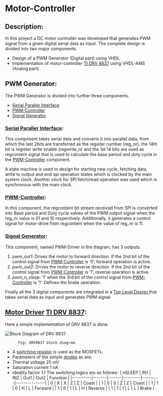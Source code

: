 # Motor-Controller
## Description:
In this project a DC motor controller was developed that generates PWM signal from a given digital serial data as input. The complete design is divided into two major components. 
* Design of a PWM Generator (Digital part) using VHDL
* Implementation of motor-controller [TI DRV 8837](https://www.ti.com/product/DRV8837) using VHDL-AMS (Analog part)

## PWM Generator: 

The PWM Generator is divided into further three components.
* [Serial Paraller Interface](https://github.com/sudipbarua/Motor-Controller/tree/master/PWM_Generator/Serial-Parallel-Interface)
* [PWM-Controller]( https://github.com/sudipbarua/Motor-Controller/tree/master/PWM_Generator/PWM-Controller)
* [Signal Generator](https://github.com/sudipbarua/Motor-Controller/tree/master/PWM_Generator/Signal-Generator)

###  [Serial Paraller Interface]( https://github.com/sudipbarua/Motor-Controller/blob/master/PWM_Generator/Serial-Parallel-Interface/spi.vhd):
This component takes serial data and converts it into parallel data, from which the last 2bits are transferred as the register number (reg_nr), the 14th bit is register write enable (regwrite_n) and the 1st 14 bits are used as regcontent signal that is used to calculate the base period and duty cycle in the [PWM-Controller]( https://github.com/sudipbarua/Motor-Controller/blob/master/PWM_Generator/PWM-Controller/pwm_controller.vhd) component. 

A state machine is used to design for starting new cycle, fetching data, write to output and end spi operation states which is clocked by the main system clock. Another clock for SPI fetch/read operation was used which is synchronous with the main clock. 
### [PWM-Controller]( https://github.com/sudipbarua/Motor-Controller/blob/master/PWM_Generator/PWM-Controller/pwm_controller.vhd): 
In this component, the regcontent bit stream received from SPI is converted into Base period and Duty cycle values of the PWM output signal when the reg_nr value is 01 and 10 respectively. Additionally, it generates a control signal for motor-drive from regcontent when the value of reg_nr is 11. 
### [Signal Generator](https://github.com/sudipbarua/Motor-Controller/blob/master/PWM_Generator/Signal-Generator/pwm_driver_v2-with-case.vhd): 
This component, named PWM-Driver in the diagram, has 3 outputs. 
1.	*pwm_out1*: Drives the motor to forward direction. If the 2nd bit of the control signal from [PWM-Controller]( https://github.com/sudipbarua/Motor-Controller/blob/master/PWM_Generator/PWM-Controller/pwm_controller.vhd) is ‘0’, forward operation is active. 
2.	*pwm_out2*: Drives the motor to reverse direction. If the 2nd bit of the control signal from [PWM-Controller]( https://github.com/sudipbarua/Motor-Controller/blob/master/PWM_Generator/PWM-Controller/pwm_controller.vhd) is ‘1’, reverse operation is active.
3.	*pwm_n_sleep*: ‘1’ when the 3rd bit of the control signal from [PWM-Controller]( https://github.com/sudipbarua/Motor-Controller/blob/master/PWM_Generator/PWM-Controller/pwm_controller.vhd) is ‘1’. Defines the brake operation. 

Finally all the 3 digital components are integrated in a [Top Level Design ](https://github.com/sudipbarua/Motor-Controller/blob/master/PWM_Generator/pwm_digital_top.vhd) that takes serial data as input and generates PWM signal. 

## [Motor Driver](https://github.com/sudipbarua/Motor-Controller/blob/master/Analog-Driver_TI-DRV-8837/motordriver.vhd) [TI DRV 8837](https://www.ti.com/product/DRV8837): 

Here a simple implementation of DRV 8837 is done.

![Block Diagram of DRV 8837](https://www.ti.com/ds_dgm/images/fbd_slvsba4e.gif)

          Fig: DRV8837 block diagram.

* A [switching resistor]( https://github.com/sudipbarua/Motor-Controller/blob/master/Analog-Driver_TI-DRV-8837/sw_resistor.vhd) is used as the MOSFETs. 
* Parameters of the simple [diodes]( https://github.com/sudipbarua/Motor-Controller/blob/master/Analog-Driver_TI-DRV-8837/diode.vhd) as are: 
* Thermal voltage 25 mV 
* Saturation current 1 nA 
* Ideality factor 1.1 
The switching logics are as follows-
| nSLEEP | IN1 | IN2 | Out1 | Out2 | Function |
|----------|-------|-------|---------|---------|---------------|
|       0      |    X   |    X   |     Z     |     Z     |      Coast    |
|       1      |    0   |    0   |     Z     |     Z     |      Coast    |
|       1      |    1   |    0   |     H     |     L     | Forward |
|       1      |    0   |    1   |     L     |     H     | Reverse |
|       1      |    1   |    1   |     L     |     L     |   Brake   |
